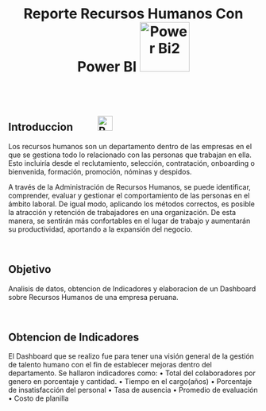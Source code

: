 
<div align="center">

# Reporte Recursos Humanos Con Power BI <img src="https://1000logos.net/wp-content/uploads/2022/08/Microsoft-Power-BI-Logo-768x432.png" alt="Power Bi2" width="100"/>

</div>

<br/><br/>

## Introduccion &nbsp;&nbsp;&nbsp;&nbsp;&nbsp;&nbsp;&nbsp;&nbsp;   <img src="https://cdn-icons-png.flaticon.com/512/3891/3891613.png" alt="Power Bi2" width="30"/>


Los recursos humanos son un departamento dentro de las empresas en el que se gestiona todo lo relacionado con las personas que trabajan en ella. Esto incluiría desde el reclutamiento, selección, contratación, onboarding o bienvenida, formación, promoción, nóminas y despidos.

A través de la Administración de Recursos Humanos, se puede identificar, comprender, evaluar y gestionar el comportamiento de las personas en el ámbito laboral. De igual modo, aplicando los métodos correctos, es posible la atracción y retención de trabajadores en una organización. De esta manera, se sentirán más confortables en el lugar de trabajo y aumentarán su productividad, aportando a la expansión del negocio.

<br/>

##  Objetivo
Analisis de datos, obtencion de Indicadores y elaboracion de un Dashboard sobre Recursos Humanos de una empresa peruana.

<br/>

## Obtencion de Indicadores
El Dashboard que se realizo fue para tener una visión general de la gestión de talento humano con el fin de establecer mejoras dentro del departamento.
Se hallaron indicadores como: 
•	Total del colaboradores por genero en porcentaje y cantidad.
•	Tiempo  en el cargo(años)
•	Porcentaje de insatisfacción del personal 
•	Tasa de ausencia
•	Promedio de evaluación
•	Costo de planilla



